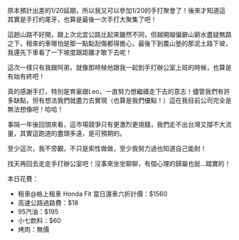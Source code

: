 原本預計出差的1/20延期，所以我又可以參加1/20的手打聚會了！後來才知道這其實是手打的尾牙，也算是最後一次手打大聚集了吧！

這趟山路不好開，跟上次北宜公路比起來雖然不同，但越開越偏僻山窮水盡疑無路之下，租來的車哪怕是那一點點刮傷都得擔心，最後下到農山塾的那泥土路下坡，我還先下車看了一下坡度跟距離才敢下去呢！

這次一樣只有我跟阿弟，就像那時候他跟我一起到手打辦公室上班的時候，也算是有始有終吧！

真的感謝手打，特別是育豪跟Leo，一直努力想繼續走下去的意志！儘管我們有許多缺點，但有想法我們就盡力去實現（也算是我們優點！）這在我目前公司完全是無法想像吧！哈哈！

事隔一年後回頭來看，這市場競爭只有更激烈更燒錢，我們走不出台灣又撐不大流量，其實這跑道的盡頭多遠，是可預期的。

至少這次，我不旁觀，不只是索性做做，至少我努力過也知道自己能耐！

找天再回去走走手打辦公室吧！沒事來坐坐聊聊，有個心理的歸屬也挺...踏實的！

本日花費：
- 租車@格上租車 Honda Fit 當日還車六折計價：$1560
- 高速公路過路費：$18
- 95汽油：$195
- 小七飲料：$60
- 烤肉：無價

